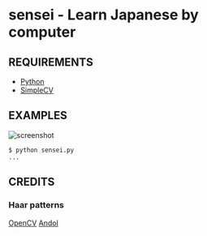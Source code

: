 # sensei - Learn Japanese by computer

## REQUIREMENTS

 * [Python](http://python.org/)
 * [SimpleCV](http://simplecv.org/)

## EXAMPLES

![screenshot](https://github.com/mcandre/sensei/raw/master/shot.png)

	$ python sensei.py
	...

## CREDITS

### Haar patterns

[OpenCV](http://opencv.willowgarage.com/wiki/)
[Andol](http://www.andol.info/)